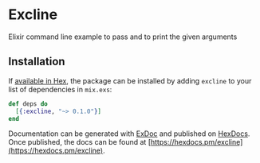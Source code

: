 # Excline

Elixir command line example to pass and to print the given arguments

## Installation

If [available in Hex](https://hex.pm/docs/publish), the package can be installed
by adding `excline` to your list of dependencies in `mix.exs`:

```elixir
def deps do
  [{:excline, "~> 0.1.0"}]
end
```

Documentation can be generated with [ExDoc](https://github.com/elixir-lang/ex_doc)
and published on [HexDocs](https://hexdocs.pm). Once published, the docs can
be found at [https://hexdocs.pm/excline](https://hexdocs.pm/excline).

